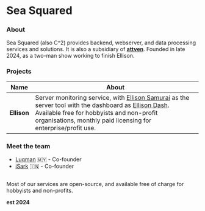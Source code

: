 # Sea Squared

### About

Sea Squared (also C^2) provides backend, webserver, and data processing services and solutions. It is also a subsidiary of [**attven**](https://github.com/attven). Founded in late 2024, as a two-man show working to finish Ellison.

### Projects

|Name|About|
|----|-----|
|**Ellison**|Server monitoring service, with [Ellison Samurai](https://github.com/sea-squared/ellison-samurai) as the server tool with the dashboard as [Ellison Dash](https://github.com/sea-squared/ellison-dash). Available free for hobbyists and non-profit organisations, monthly paid licensing for enterprise/profit use.|

### Meet the team

- [Luqman](https://theluqmn.github.io) 🇲🇾 - Co-founder
- [iSark](https://github.com/xylium117) 🇮🇳 - Co-founder

##

Most of our services are open-source, and available free of charge for hobbyists and non-profits.

**est 2024**

